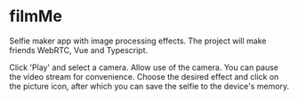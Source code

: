 # filmMe
Selfie maker app with image processing effects. The project will make friends WebRTC, Vue and Typescript.

Click 'Play' and select a camera. Allow use of the camera. You can pause the video stream for convenience. Choose the desired effect and click on the picture icon, after which you can save the selfie to the device's memory.
